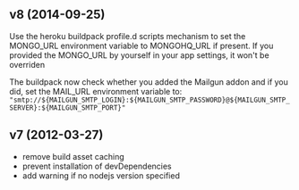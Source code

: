 ## v8 (2014-09-25)

Use the heroku buildpack profile.d scripts mechanism to set the MONGO_URL environment variable to MONGOHQ_URL if present. If you provided the MONGO_URL by yourself in your app settings, it won't be overriden

The buildpack now check whether you added the Mailgun addon and if you did, set the MAIL_URL environment variable to:
`"smtp://${MAILGUN_SMTP_LOGIN}:${MAILGUN_SMTP_PASSWORD}@${MAILGUN_SMTP_SERVER}:${MAILGUN_SMTP_PORT}"`


## v7 (2012-03-27)

* remove build asset caching
* prevent installation of devDependencies
* add warning if no nodejs version specified
